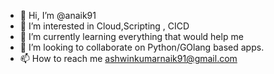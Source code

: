 - 👋 Hi, I’m @anaik91
- 👀 I’m interested in Cloud,Scripting , CICD
- 🌱 I’m currently learning everything that would help me
- 💞️ I’m looking to collaborate on Python/GOlang based apps.
- 📫 How to reach me ashwinkumarnaik91@gmail.com

<!---
anaik91/anaik91 is a ✨ special ✨ repository because its `README.md` (this file) appears on your GitHub profile.
You can click the Preview link to take a look at your changes.
--->
